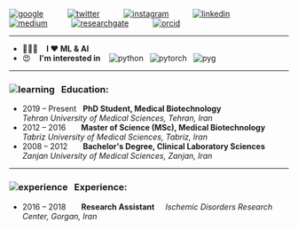 [![google](https://user-images.githubusercontent.com/62830901/182251502-db238ab8-74fb-4dd6-a658-9acb90160423.png)](https://scholar.google.com/citations?hl=en&user=iIkrTYgAAAAJ) &nbsp;&nbsp;&nbsp;&nbsp;&nbsp;&nbsp;&nbsp;&nbsp;&nbsp; [![twitter](https://user-images.githubusercontent.com/62830901/182251405-7639aef3-08ce-46dc-b736-644fc38ad6a5.png)](https://twitter.com/ghorghanlu) &nbsp;&nbsp;&nbsp;&nbsp;&nbsp;&nbsp;&nbsp;&nbsp;&nbsp; [![instagram](https://user-images.githubusercontent.com/62830901/182251262-0b503710-9d36-49f8-8a68-0ba5b059263b.png)](https://www.instagram.com/ghorghanlu/) &nbsp;&nbsp;&nbsp;&nbsp;&nbsp;&nbsp;&nbsp;&nbsp;&nbsp; [![linkedin](https://user-images.githubusercontent.com/62830901/182251091-2a9b3f89-088d-4fb6-9f56-4d71e13b7308.png)](https://www.linkedin.com/in/ghorghanlu/) &nbsp;&nbsp;&nbsp;&nbsp;&nbsp;&nbsp;&nbsp;&nbsp;&nbsp; [![medium](https://user-images.githubusercontent.com/62830901/182252155-47d01ab6-0580-47b2-9067-5c029e545fc2.png)](https://medium.com/@ghorghanlu) &nbsp;&nbsp;&nbsp;&nbsp;&nbsp;&nbsp;&nbsp;&nbsp;&nbsp; [![researchgate](https://user-images.githubusercontent.com/62830901/182252381-3bf98578-b1ed-41a0-a898-7f3548f5d947.png)](https://www.researchgate.net/profile/Sajjad-Ghorghanlu) &nbsp;&nbsp;&nbsp;&nbsp;&nbsp;&nbsp;&nbsp;&nbsp;&nbsp; [![orcid](https://user-images.githubusercontent.com/62830901/182252693-c75fa533-8f90-4641-8b1d-d499ca019aae.png)](https://orcid.org/0000-0001-9323-9325)

<hr /> 

* 👨🏼‍💻 &nbsp;&nbsp; **I :heart: ML & AI**
* :heart_eyes: &nbsp;&nbsp; **I'm interested in** &nbsp;&nbsp; ![python](https://user-images.githubusercontent.com/62830901/182261375-b900f7c7-4d44-4d65-be58-e06e5915f97f.png) &nbsp; ![pytorch](https://user-images.githubusercontent.com/62830901/182262072-8977ceee-50e2-4ce2-8e3c-bb1e70283199.png) &nbsp; ![pyg](https://user-images.githubusercontent.com/62830901/182262308-b305d9ca-c27f-40b6-b534-070ef7f44dc9.png)



<hr /> 

### ![learning](https://user-images.githubusercontent.com/62830901/182258659-e56c86c7-005b-4512-ad81-ab75e09f7f31.png) &nbsp; Education:
* 2019 – Present &nbsp; **PhD Student, Medical Biotechnology** &nbsp;&nbsp;&nbsp;&nbsp;&nbsp;&nbsp;&nbsp;&nbsp;&nbsp;&nbsp;&nbsp;&nbsp;&nbsp;&nbsp;&nbsp;&nbsp;&nbsp;&nbsp;&nbsp;&nbsp;&nbsp;&nbsp; _Tehran University of Medical Sciences, Tehran, Iran_
* 2012 – 2016 &nbsp;&nbsp;&nbsp;&nbsp;&nbsp; **Master of Science (MSc), Medical Biotechnology** &nbsp;&nbsp;&nbsp; _Tabriz University of Medical Sciences, Tabriz, Iran_
* 2008 – 2012 &nbsp;&nbsp;&nbsp;&nbsp;&nbsp; **Bachelor's Degree, Clinical Laboratory Sciences** &nbsp;&nbsp;&nbsp;&nbsp;&nbsp; _Zanjan University of Medical Sciences, Zanjan, Iran_

<hr /> 

### ![experience](https://user-images.githubusercontent.com/62830901/182259743-64d5be12-eba1-413a-9699-d015be2145ca.png) &nbsp; Experience:
* 2016 – 2018 &nbsp;&nbsp;&nbsp;&nbsp;&nbsp; **Research Assistant** &nbsp;&nbsp;&nbsp; _Ischemic Disorders Research Center, Gorgan, Iran_




<!--


Here are some ideas to get you started:

- 🔭 I’m currently working on ...
- 🌱 I’m currently learning ...
- 👯 I’m looking to collaborate on ...
- 🤔 I’m looking for help with ...
- 💬 Ask me about ...
- 📫 How to reach me: ...
- 😄 Pronouns: ...
- ⚡ Fun fact: ...
-->
